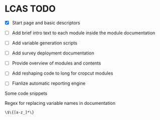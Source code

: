 # LCAS TODO


- [x] Start page and basic descriptors
- [ ] Add brief intro text to each module inside the module documentation
- [ ] Add variable generation scripts
- [ ] Add survey deployment documentation
- [ ] Provide overview of modules and contents
- [ ] Add reshaping code to long for cropcut modules
- [ ] Fianlize automatic reporting engine


Some code snippets

Regex for replacing variable names in documentation
```
\$\{[a-z_]*\}
```
